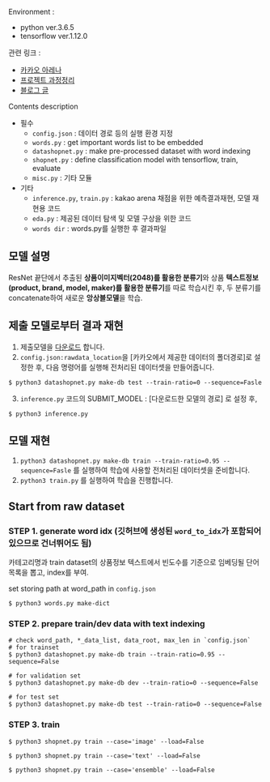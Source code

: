 Environment :

- python ver.3.6.5
- tensorflow ver.1.12.0

관련 링크 :
- [카카오 아레나]()
- [프로젝트 과정정리]()
- [블로그 글]()

Contents description 
- 필수 
  * `config.json` : 데이터 경로 등의 실행 환경 지정
  * `words.py` : get important words list to be embedded
  * `datashopnet.py` : make pre-processed dataset with word indexing
  * `shopnet.py` :  define classification model with tensorflow, train, evaluate
  * `misc.py` : 기타 모듈
- 기타
  * `inference.py`, `train.py` : kakao arena 채점을 위한 예측결과재현, 모델 재현용 코드 
  * `eda.py` : 제공된 데이터 탐색 및 모델 구상을 위한 코드
  * `words dir` :  words.py를 실행한 후 결과파일

## 모델 설명

ResNet 끝단에서 추출된 **상품이미지벡터(2048)를 활용한 분류기**와 상품 **텍스트정보(product, brand, model, maker)를 활용한 분류기**를 따로 학습시킨 후,
두 분류기를 concatenate하여 새로운 **앙상블모델**을 학습.

## 제출 모델로부터 결과 재현

1. 제출모델을 [다운로드](https://drive.google.com/open?id=16cbbN34hiDKCknf47Te_7lLnWQdZmxSb) 합니다.
2. `config.json:rawdata_location`을 [카카오에서 제공한 데이터의 폴더경로]로 설정한 후, 다음 명령어를 실행해 전처리된 데이터셋을 만들어줍니다.
```
$ python3 datashopnet.py make-db test --train-ratio=0 --sequence=Fasle
```
3. `inference.py` 코드의 SUBMIT_MODEL : [다운로드한 모델의 경로] 로 설정 후,

```
$ python3 inference.py
```

## 모델 재현

1. `python3 datashopnet.py make-db train --train-ratio=0.95 --sequence=Fasle` 를 실행하여 학습에 사용할 전처리된 데이터셋을 준비합니다.
2. `python3 train.py` 를 실행하여 학습을 진행합니다.

## Start from raw dataset
### STEP 1. generate word idx (깃허브에 생성된 `word_to_idx`가 포함되어있으므로 건너뛰어도 됨)

카테고리명과 train dataset의 상품정보 텍스트에서 빈도수를 기준으로 임베딩될 단어 목록을 뽑고, index를 부여.

set storing path at word_path in `config.json`

```
$ python3 words.py make-dict
```

### STEP 2. prepare train/dev data with text indexing

```
# check word_path, *_data_list, data_root, max_len in `config.json`
# for trainset
$ python3 datashopnet.py make-db train --train-ratio=0.95 --sequence=False

# for validation set
$ python3 datashopnet.py make-db dev --train-ratio=0 --sequence=False

# for test set
$ python3 datashopnet.py make-db test --train-ratio=0 --sequence=False
```

### STEP 3. train

```
$ python3 shopnet.py train --case='image' --load=False

$ python3 shopnet.py train --case='text' --load=False

$ python3 shopnet.py train --case='ensemble' --load=False
```


